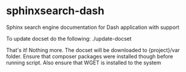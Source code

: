 sphinxsearch-dash
=================

Sphinx search engine documentation for Dash application with support


To update docset do the following:
./update-docset

That's it! Nothing more. The docset will be downloaded to {project}/var folder. Ensure that composer packages were installed though before running script. Also ensure that WGET is installed to the system
